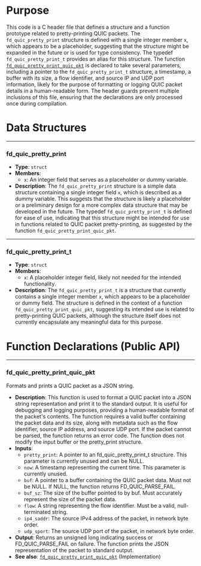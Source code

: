 # Purpose
This code is a C header file that defines a structure and a function prototype related to pretty-printing QUIC packets. The `fd_quic_pretty_print` structure is defined with a single integer member `x`, which appears to be a placeholder, suggesting that the structure might be expanded in the future or is used for type consistency. The typedef `fd_quic_pretty_print_t` provides an alias for this structure. The function [`fd_quic_pretty_print_quic_pkt`](#fd_quic_pretty_print_quic_pkt) is declared to take several parameters, including a pointer to the `fd_quic_pretty_print_t` structure, a timestamp, a buffer with its size, a flow identifier, and source IP and UDP port information, likely for the purpose of formatting or logging QUIC packet details in a human-readable form. The header guards prevent multiple inclusions of this file, ensuring that the declarations are only processed once during compilation.
# Data Structures

---
### fd\_quic\_pretty\_print
- **Type**: `struct`
- **Members**:
    - `x`: An integer field that serves as a placeholder or dummy variable.
- **Description**: The `fd_quic_pretty_print` structure is a simple data structure containing a single integer field `x`, which is described as a dummy variable. This suggests that the structure is likely a placeholder or a preliminary design for a more complex data structure that may be developed in the future. The typedef `fd_quic_pretty_print_t` is defined for ease of use, indicating that this structure might be intended for use in functions related to QUIC packet pretty-printing, as suggested by the function `fd_quic_pretty_print_quic_pkt`.


---
### fd\_quic\_pretty\_print\_t
- **Type**: `struct`
- **Members**:
    - `x`: A placeholder integer field, likely not needed for the intended functionality.
- **Description**: The `fd_quic_pretty_print_t` is a structure that currently contains a single integer member `x`, which appears to be a placeholder or dummy field. The structure is defined in the context of a function `fd_quic_pretty_print_quic_pkt`, suggesting its intended use is related to pretty-printing QUIC packets, although the structure itself does not currently encapsulate any meaningful data for this purpose.


# Function Declarations (Public API)

---
### fd\_quic\_pretty\_print\_quic\_pkt<!-- {{#callable_declaration:fd_quic_pretty_print_quic_pkt}} -->
Formats and prints a QUIC packet as a JSON string.
- **Description**: This function is used to format a QUIC packet into a JSON string representation and print it to the standard output. It is useful for debugging and logging purposes, providing a human-readable format of the packet's contents. The function requires a valid buffer containing the packet data and its size, along with metadata such as the flow identifier, source IP address, and source UDP port. If the packet cannot be parsed, the function returns an error code. The function does not modify the input buffer or the pretty_print structure.
- **Inputs**:
    - `pretty_print`: A pointer to an fd_quic_pretty_print_t structure. This parameter is currently unused and can be NULL.
    - `now`: A timestamp representing the current time. This parameter is currently unused.
    - `buf`: A pointer to a buffer containing the QUIC packet data. Must not be NULL. If NULL, the function returns FD_QUIC_PARSE_FAIL.
    - `buf_sz`: The size of the buffer pointed to by buf. Must accurately represent the size of the packet data.
    - `flow`: A string representing the flow identifier. Must be a valid, null-terminated string.
    - `ip4_saddr`: The source IPv4 address of the packet, in network byte order.
    - `udp_sport`: The source UDP port of the packet, in network byte order.
- **Output**: Returns an unsigned long indicating success or FD_QUIC_PARSE_FAIL on failure. The function prints the JSON representation of the packet to standard output.
- **See also**: [`fd_quic_pretty_print_quic_pkt`](fd_quic_pretty_print.c.driver.md#fd_quic_pretty_print_quic_pkt)  (Implementation)


